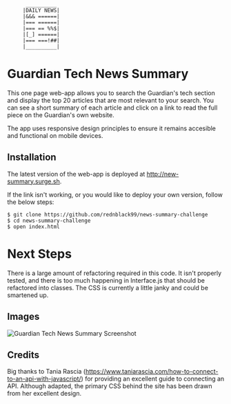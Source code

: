           __________
         |DAILY NEWS|
         |&&& ======|
         |=== ======|
         |=== == %%$|
         |[_] ======|
         |=== ===!##|
         |__________|


# Guardian Tech News Summary

This one page web-app allows you to search the Guardian's tech section and display the top 20 articles that are most relevant to your search. You can see a short summary of each article and click on a link to read the full piece on the Guardian's own website. 

The app uses responsive design principles to ensure it remains accesible and functional on mobile devices.

## Installation

The latest version of the web-app is deployed at http://new-summary.surge.sh.

If the link isn't working, or you would like to deploy your own version, follow the below steps:

```
$ git clone https://github.com/rednblack99/news-summary-challenge
$ cd news-summary-challenge
$ open index.html
```

# Next Steps

There is a large amount of refactoring required in this code. It isn't properly tested, and there is too much happening in Interface.js that should be refactored into classes. The CSS is currently a little janky and could be smartened up. 

## Images

![Guardian Tech News Summary Screenshot](https://imgur.com/a/GBftNWL)

## Credits

Big thanks to Tania Rascia (https://www.taniarascia.com/how-to-connect-to-an-api-with-javascript/) for providing an excellent guide to connecting an API. Although adapted, the primary CSS behind the site has been drawn from her excellent design.
